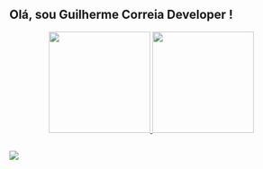 ## Olá, sou Guilherme Correia Developer ! 

<div align="center">
  <a href="https://github.com/GuilhermeBcorreia">
  <img height="180em" src="https://github-readme-stats.vercel.app/api?username=GuilhermeBcorreia&show_icons=true&theme=dark&include_all_commits=true&count_private=true"/>
  <img height="180em" src="https://github-readme-stats.vercel.app/api/top-langs/?username=GuilhermeBcorreia&layout=compact&langs_count=7&theme=dark"/>
</div>
  
##
  
<div>
  <a href="https://www.linkedin.com/in/guilherme-correia-7b158420b/" target="_blank"><img src="https://img.shields.io/badge/-LinkedIn-%230077B5?style=for-the-badge&logo=linkedin&logoColor=white" target="_blank"></a>
</div>
